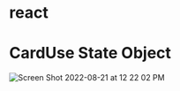 # react
# CardUse State Object
![Screen Shot 2022-08-21 at 12 22 02 PM](https://user-images.githubusercontent.com/47821694/185800928-72190bd6-07c0-4390-ae8f-f2d4f4c9c517.jpg)
